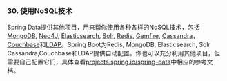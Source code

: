 ### 30. 使用NoSQL技术
Spring Data提供其他项目，用来帮你使用各种各样的NoSQL技术，包括[MongoDB](http://projects.spring.io/spring-data-mongodb/), [Neo4J](http://projects.spring.io/spring-data-neo4j/), [Elasticsearch](https://github.com/spring-projects/spring-data-elasticsearch/), [Solr](http://projects.spring.io/spring-data-solr/), [Redis](http://projects.spring.io/spring-data-redis/), [Gemfire](http://projects.spring.io/spring-data-gemfire/), [Cassandra](http://projects.spring.io/spring-data-cassandra/)，[Couchbase](http://projects.spring.io/spring-data-couchbase/)和[LDAP](http://projects.spring.io/spring-data-ldap/)。Spring Boot为Redis, MongoDB, Elasticsearch, Solr Cassandra,Couchbase和LDAP提供自动配置。你也可以充分利用其他项目，但需要自己配置它们，具体查看[projects.spring.io/spring-data](http://projects.spring.io/spring-data/)中相应的参考文档。
